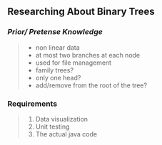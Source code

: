 ## Researching About Binary Trees
### *Prior/ Pretense Knowledge*
> - non linear data
> - at most two branches at each node
> - used for file management
> - family trees?
> - only one head?
> - add/remove from the root of the tree?

### Requirements
> 1. Data visualization 
> 2. Unit testing
> 3. The actual java code
